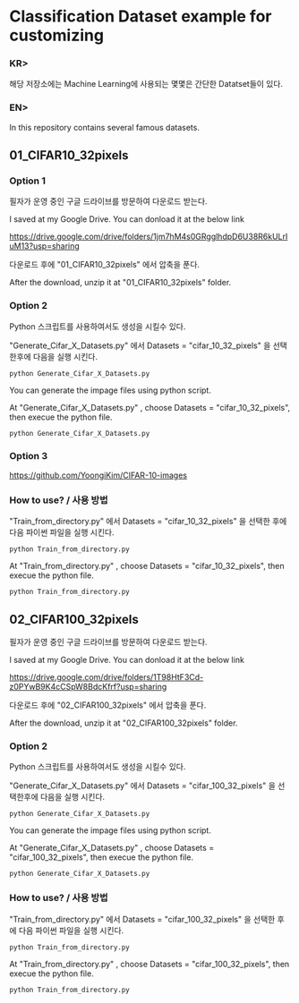 # Classification Dataset example for customizing

### KR>
해당 저장소에는 Machine Learning에 사용되는 몇몇은 간단한 Datatset들이 있다.

### EN> 
In this repository contains several famous datasets.

## 01_CIFAR10_32pixels 

### Option 1
필자가 운영 중인 구글 드라이브를 방문하여 다운로드 받는다.

I saved at my Google Drive. You can donload it at the below link

https://drive.google.com/drive/folders/1jm7hM4s0GRgglhdpD6U38R6kULrIuM13?usp=sharing

다운로드 후에 "01_CIFAR10_32pixels" 에서 압축을 푼다.

After the download, unzip it at "01_CIFAR10_32pixels" folder.


### Option 2
Python 스크립트를 사용하여서도 생성을 시킬수 있다.

"Generate_Cifar_X_Datasets.py" 에서 Datasets = "cifar_10_32_pixels" 을 선택한후에 다음을 실행 시킨다.

    python Generate_Cifar_X_Datasets.py
    
You can generate the impage files using python script.

At "Generate_Cifar_X_Datasets.py" , choose Datasets = "cifar_10_32_pixels", then execue the python file.

    python Generate_Cifar_X_Datasets.py
    

### Option 3
https://github.com/YoongiKim/CIFAR-10-images


### How to use? / 사용 방법
"Train_from_directory.py" 에서 Datasets = "cifar_10_32_pixels" 을 선택한 후에 다음 파이썬 파일을 실행 시킨다.

    python Train_from_directory.py
    
At "Train_from_directory.py" , choose Datasets = "cifar_10_32_pixels", then execue the python file.

    python Train_from_directory.py




## 02_CIFAR100_32pixels 

필자가 운영 중인 구글 드라이브를 방문하여 다운로드 받는다.

I saved at my Google Drive. You can donload it at the below link

https://drive.google.com/drive/folders/1T98HtF3Cd-z0PYwB9K4cCSpW8BdcKfrf?usp=sharing

다운로드 후에 "02_CIFAR100_32pixels" 에서 압축을 푼다.

After the download, unzip it at "02_CIFAR100_32pixels" folder.


### Option 2
Python 스크립트를 사용하여서도 생성을 시킬수 있다.

"Generate_Cifar_X_Datasets.py" 에서 Datasets = "cifar_100_32_pixels" 을 선택한후에 다음을 실행 시킨다.

    python Generate_Cifar_X_Datasets.py
    
You can generate the impage files using python script.

At "Generate_Cifar_X_Datasets.py" , choose Datasets = "cifar_100_32_pixels", then execue the python file.

    python Generate_Cifar_X_Datasets.py
    
### How to use? / 사용 방법
"Train_from_directory.py" 에서 Datasets = "cifar_100_32_pixels" 을 선택한 후에 다음 파이썬 파일을 실행 시킨다.

    python Train_from_directory.py
    
At "Train_from_directory.py" , choose Datasets = "cifar_100_32_pixels", then execue the python file.

    python Train_from_directory.py



